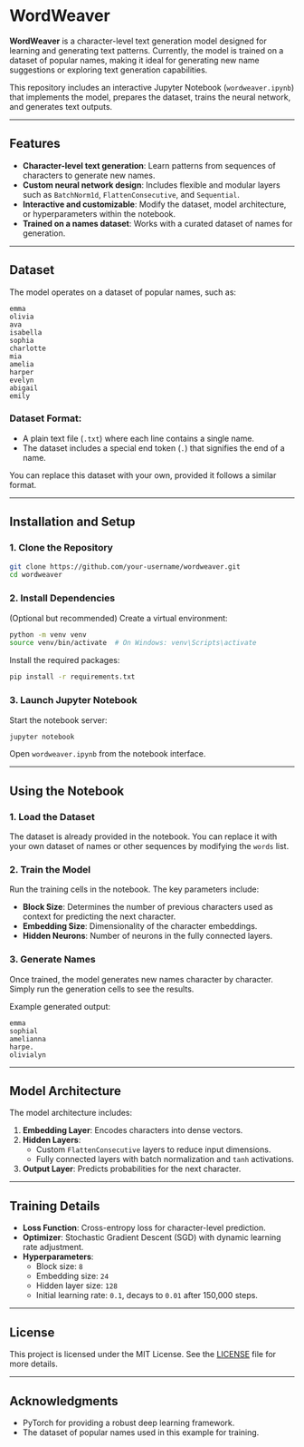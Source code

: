 # WordWeaver

**WordWeaver** is a character-level text generation model designed for learning and generating text patterns. Currently, the model is trained on a dataset of popular names, making it ideal for generating new name suggestions or exploring text generation capabilities.

This repository includes an interactive Jupyter Notebook (`wordweaver.ipynb`) that implements the model, prepares the dataset, trains the neural network, and generates text outputs.

---

## Features

- **Character-level text generation**: Learn patterns from sequences of characters to generate new names.
- **Custom neural network design**: Includes flexible and modular layers such as `BatchNorm1d`, `FlattenConsecutive`, and `Sequential`.
- **Interactive and customizable**: Modify the dataset, model architecture, or hyperparameters within the notebook.
- **Trained on a names dataset**: Works with a curated dataset of names for generation.

---

## Dataset

The model operates on a dataset of popular names, such as:

```plaintext
emma
olivia
ava
isabella
sophia
charlotte
mia
amelia
harper
evelyn
abigail
emily
```

### Dataset Format:
- A plain text file (`.txt`) where each line contains a single name.
- The dataset includes a special end token (`.`) that signifies the end of a name.

You can replace this dataset with your own, provided it follows a similar format.

---

## Installation and Setup

### 1. Clone the Repository
```bash
git clone https://github.com/your-username/wordweaver.git
cd wordweaver
```

### 2. Install Dependencies
(Optional but recommended) Create a virtual environment:
```bash
python -m venv venv
source venv/bin/activate  # On Windows: venv\Scripts\activate
```

Install the required packages:
```bash
pip install -r requirements.txt
```

### 3. Launch Jupyter Notebook
Start the notebook server:
```bash
jupyter notebook
```

Open `wordweaver.ipynb` from the notebook interface.

---

## Using the Notebook

### 1. Load the Dataset
The dataset is already provided in the notebook. You can replace it with your own dataset of names or other sequences by modifying the `words` list.

### 2. Train the Model
Run the training cells in the notebook. The key parameters include:
- **Block Size**: Determines the number of previous characters used as context for predicting the next character.
- **Embedding Size**: Dimensionality of the character embeddings.
- **Hidden Neurons**: Number of neurons in the fully connected layers.

### 3. Generate Names
Once trained, the model generates new names character by character. Simply run the generation cells to see the results.

Example generated output:
```plaintext
emma
sophial
amelianna
harpe.
olivialyn
```

---

## Model Architecture

The model architecture includes:
1. **Embedding Layer**: Encodes characters into dense vectors.
2. **Hidden Layers**:
   - Custom `FlattenConsecutive` layers to reduce input dimensions.
   - Fully connected layers with batch normalization and `tanh` activations.
3. **Output Layer**: Predicts probabilities for the next character.

---

## Training Details

- **Loss Function**: Cross-entropy loss for character-level prediction.
- **Optimizer**: Stochastic Gradient Descent (SGD) with dynamic learning rate adjustment.
- **Hyperparameters**:
  - Block size: `8`
  - Embedding size: `24`
  - Hidden layer size: `128`
  - Initial learning rate: `0.1`, decays to `0.01` after 150,000 steps.

---

## License

This project is licensed under the MIT License. See the [LICENSE](LICENSE) file for more details.

---

## Acknowledgments

- PyTorch for providing a robust deep learning framework.
- The dataset of popular names used in this example for training.
